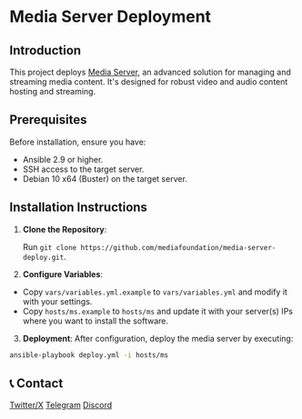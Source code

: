 # Media Server Deployment

## Introduction
This project deploys [Media Server](https://github.com/mediafoundation/media-server), an advanced solution for managing and streaming media content. It's designed for robust video and audio content hosting and streaming.

## Prerequisites
Before installation, ensure you have:

- Ansible 2.9 or higher.
- SSH access to the target server.
- Debian 10 x64 (Buster) on the target server.

## Installation Instructions

1. **Clone the Repository**:

   Run `git clone https://github.com/mediafoundation/media-server-deploy.git`.

2. **Configure Variables**:

- Copy `vars/variables.yml.example` to `vars/variables.yml` and modify it with your settings.
- Copy `hosts/ms.example` to `hosts/ms` and update it with your server(s) IPs where you want to install the software.

3. **Deployment**:
After configuration, deploy the media server by executing:

```bash
ansible-playbook deploy.yml -i hosts/ms
```

## 📞 Contact

 [Twitter/X](https://twitter.com/Media_FDN)
 [Telegram](https://t.me/Media_FDN)
 [Discord](https://discord.com/invite/wwSw3J7F2j)
